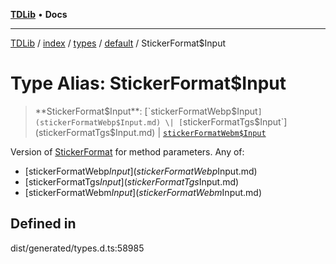[**TDLib**](../../../../../../README.md) • **Docs**

***

[TDLib](../../../../../../modules.md) / [index](../../../../../README.md) / [types](../../../README.md) / [default](../README.md) / StickerFormat$Input

# Type Alias: StickerFormat$Input

> **StickerFormat$Input**: [`stickerFormatWebp$Input`](stickerFormatWebp$Input.md) \| [`stickerFormatTgs$Input`](stickerFormatTgs$Input.md) \| [`stickerFormatWebm$Input`](stickerFormatWebm$Input.md)

Version of [StickerFormat](StickerFormat.md) for method parameters.
Any of:
- [stickerFormatWebp$Input](stickerFormatWebp$Input.md)
- [stickerFormatTgs$Input](stickerFormatTgs$Input.md)
- [stickerFormatWebm$Input](stickerFormatWebm$Input.md)

## Defined in

dist/generated/types.d.ts:58985
